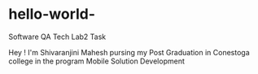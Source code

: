 # hello-world-
Software QA Tech Lab2 Task 

Hey ! I'm Shivaranjini Mahesh pursing my Post Graduation in Conestoga college in the program Mobile Solution Development 
